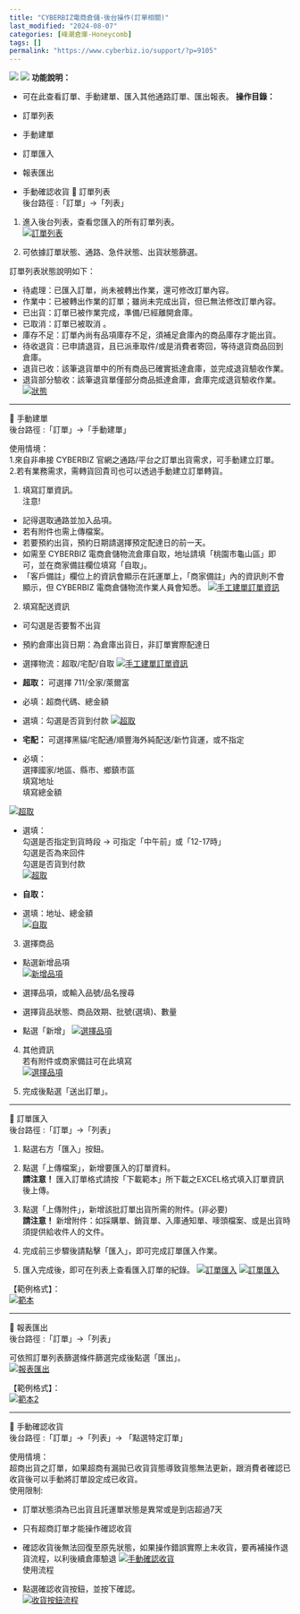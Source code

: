 ```yaml
---
title: "CYBERBIZ電商倉儲-後台操作(訂單相關)"
last_modified: "2024-08-07"
categories: [峰潮倉庫-Honeycomb]
tags: []
permalink: "https://www.cyberbiz.io/support/?p=9105"
---
```


![](https://www.cyberbiz.io/support/wp-content/uploads/適用站別.png)
[![](https://www.cyberbiz.io/support/wp-content/uploads/台灣站.png)](https://www.cyberbiz.io/support/?page_id=2490)
**功能說明：**  

* 可在此查看訂單、手動建單、匯入其他通路訂單、匯出報表。
**操作目錄：**

* 訂單列表
* 手動建單
* 訂單匯入
* 報表匯出
* 手動確認收貨
📌 訂單列表  
後台路徑 :「訂單」→「列表」  


1. 進入後台列表，查看您匯入的所有訂單列表。  
[![訂單列表](https://www.cyberbiz.io/support/wp-content/uploads/CYBERBIZ電商倉儲-後台操作訂單相關22.png)](https://www.cyberbiz.io/support/wp-content/uploads/CYBERBIZ電商倉儲-後台操作訂單相關22.png)



2. 可依據訂單狀態、通路、急件狀態、出貨狀態篩選。   

訂單列表狀態說明如下：

* 待處理：已匯入訂單，尚未被轉出作業，還可修改訂單內容。
* 作業中：已被轉出作業的訂單；雖尚未完成出貨，但已無法修改訂單內容。 
* 已出貨：訂單已被作業完成，準備/已經離開倉庫。 
* 已取消：訂單已被取消 。
* 庫存不足：訂單內尚有品項庫存不足，須補足倉庫內的商品庫存才能出貨。
* 待收退貨：已申請退貨，且已派車取件/或是消費者寄回，等待退貨商品回到倉庫。
* 退貨已收：該筆退貨單中的所有商品已確實抵達倉庫，並完成退貨驗收作業。 
* 退貨部分驗收：該筆退貨單僅部分商品抵達倉庫，倉庫完成退貨驗收作業。
[![狀態](https://www.cyberbiz.io/support/wp-content/uploads/CYBERBIZ電商倉儲-後台操作訂單相關02.png)](https://www.cyberbiz.io/support/wp-content/uploads/CYBERBIZ電商倉儲-後台操作訂單相關02.png)



* * *

📌 手動建單  
後台路徑 :「訂單」→「手動建單」  

使用情境：  
1.來自非串接 CYBERBIZ 官網之通路/平台之訂單出貨需求，可手動建立訂單。  
2.若有業務需求，需轉貨回貴司也可以透過手動建立訂單轉貨。  


1. 填寫訂單資訊。  
注意!

* 記得選取通路並加入品項。
* 若有附件也需上傳檔案。
* 若要預約出貨，預約日期請選擇預定配達日的前一天。
* 如需至 CYBERBIZ 電商倉儲物流倉庫自取，地址請填「桃園市龜山區」即可，並在商家備註欄位填寫「自取」。
* 「客戶備註」欄位上的資訊會顯示在託運單上，「商家備註」內的資訊則不會顯示，但 CYBERBIZ 電商倉儲物流作業人員會知悉。
[![手工建單訂單資訊](https://www.cyberbiz.io/support/wp-content/uploads/CYBERBIZ電商倉儲-後台操作訂單相關03.png)](https://www.cyberbiz.io/support/wp-content/uploads/CYBERBIZ電商倉儲-後台操作訂單相關03.png)



2. 填寫配送資訊 
* 可勾選是否要暫不出貨
* 預約倉庫出貨日期：為倉庫出貨日，非訂單實際配達日
* 選擇物流：超取/宅配/自取
[![手工建單訂單資訊](https://www.cyberbiz.io/support/wp-content/uploads/CYBERBIZ電商倉儲-後台操作訂單相關04.png)](https://www.cyberbiz.io/support/wp-content/uploads/CYBERBIZ電商倉儲-後台操作訂單相關04.png)

* **超取：** 可選擇 711/全家/萊爾富 
* 必填：超商代碼、總金額
* 選填：勾選是否貨到付款
[![超取](https://www.cyberbiz.io/support/wp-content/uploads/CYBERBIZ電商倉儲-後台操作訂單相關05.png)](https://www.cyberbiz.io/support/wp-content/uploads/CYBERBIZ電商倉儲-後台操作訂單相關05.png)

* **宅配：** 可選擇黑貓/宅配通/順豐海外純配送/新竹貨運，或不指定 
* 必填：   
選擇國家/地區、縣市、鄉鎮市區  
填寫地址  
填寫總金額

[![超取](https://www.cyberbiz.io/support/wp-content/uploads/CYBERBIZ電商倉儲-後台操作訂單相關06.png)](https://www.cyberbiz.io/support/wp-content/uploads/CYBERBIZ電商倉儲-後台操作訂單相關06.png)

* 選填：  
勾選是否指定到貨時段 -> 可指定「中午前」或「12-17時」  
勾選是否為來回件  
勾選是否貨到付款  
[![超取](https://www.cyberbiz.io/support/wp-content/uploads/CYBERBIZ電商倉儲-後台操作訂單相關07.png)](https://www.cyberbiz.io/support/wp-content/uploads/CYBERBIZ電商倉儲-後台操作訂單相關07.png)

* **自取：**
* 選填：地址、總金額   
[![自取](https://www.cyberbiz.io/support/wp-content/uploads/CYBERBIZ電商倉儲-後台操作訂單相關08.png)](https://www.cyberbiz.io/support/wp-content/uploads/CYBERBIZ電商倉儲-後台操作訂單相關08.png)

3. 選擇商品 
* 點選新增品項  
[![新增品項](https://www.cyberbiz.io/support/wp-content/uploads/CYBERBIZ電商倉儲-後台操作訂單相關09.png)](https://www.cyberbiz.io/support/wp-content/uploads/CYBERBIZ電商倉儲-後台操作訂單相關09.png)

* 選擇品項，或輸入品號/品名搜尋
* 選擇貨品狀態、商品效期、批號(選填)、數量
* 點選「新增」
[![選擇品項](https://www.cyberbiz.io/support/wp-content/uploads/CYBERBIZ電商倉儲-後台操作訂單相關10.png)](https://www.cyberbiz.io/support/wp-content/uploads/CYBERBIZ電商倉儲-後台操作訂單相關10.png)



4. 其他資訊  
若有附件或商家備註可在此填寫  
[![選擇品項](https://www.cyberbiz.io/support/wp-content/uploads/CYBERBIZ電商倉儲-後台操作訂單相關11.png)](https://www.cyberbiz.io/support/wp-content/uploads/CYBERBIZ電商倉儲-後台操作訂單相關11.png)



5. 完成後點選「送出訂單」。 

* * *

📌 訂單匯入  
後台路徑 :「訂單」→「列表」  


1. 點選右方「匯入」按鈕。


2. 點選「上傳檔案」，新增要匯入的訂單資料。  
**請注意！** 匯入訂單格式請按「下載範本」所下載之EXCEL格式填入訂單資訊後上傳。



3. 點選「上傳附件」，新增該批訂單出貨所需的附件。(非必要)  
**請注意！** 新增附件：如採購單、銷貨單、入庫通知單、嘜頭檔案、或是出貨時須提供給收件人的文件。



4. 完成前三步驟後請點擊「匯入」，即可完成訂單匯入作業。


5. 匯入完成後，即可在列表上查看匯入訂單的紀錄。
[![訂單匯入](https://www.cyberbiz.io/support/wp-content/uploads/CYBERBIZ電商倉儲-後台操作訂單相關20.png)](https://www.cyberbiz.io/support/wp-content/uploads/CYBERBIZ電商倉儲-後台操作訂單相關20.png)
[![訂單匯入](https://www.cyberbiz.io/support/wp-content/uploads/CYBERBIZ電商倉儲-後台操作訂單相關21.png)](https://www.cyberbiz.io/support/wp-content/uploads/CYBERBIZ電商倉儲-後台操作訂單相關21.png)  

【範例格式】：  
[![範本](https://www.cyberbiz.io/support/wp-content/uploads/CYBERBIZ電商倉儲-後台操作訂單相關13.png)](https://www.cyberbiz.io/support/wp-content/uploads/CYBERBIZ電商倉儲-後台操作訂單相關13.png)

* * *

📌 報表匯出  
後台路徑 :「訂單」→「列表」  

可依照訂單列表篩選條件篩選完成後點選「匯出」。  
[![報表匯出](https://www.cyberbiz.io/support/wp-content/uploads/CYBERBIZ電商倉儲-後台操作訂單相關23.png)](https://www.cyberbiz.io/support/wp-content/uploads/CYBERBIZ電商倉儲-後台操作訂單相關23.png)  

【範例格式】：  
[![範本2](https://www.cyberbiz.io/support/wp-content/uploads/CYBERBIZ電商倉儲-後台操作訂單相關16.png)](https://www.cyberbiz.io/support/wp-content/uploads/CYBERBIZ電商倉儲-後台操作訂單相關16.png)

* * *

📌 手動確認收貨  
後台路徑 :「訂單」→「列表」→ 「點選特定訂單」  

使用情境：  
超商出貨之訂單，如果超商有漏拋已收貨貨態導致貨態無法更新，跟消費者確認已收貨後可以手動將訂單設定成已收貨。  
使用限制:  

* 訂單狀態須為已出貨且託運單狀態是異常或是到店超過7天
* 只有超商訂單才能操作確認收貨
* 確認收貨後無法回復至原先狀態，如果操作錯誤實際上未收貨，要再補操作退貨流程，以利後續倉庫驗退
[![手動確認收貨](https://www.cyberbiz.io/support/wp-content/uploads/CYBERBIZ電商倉儲-後台操作訂單相關17.png)](https://www.cyberbiz.io/support/wp-content/uploads/CYBERBIZ電商倉儲-後台操作訂單相關17.png)  
使用流程

* 點選確認收貨按鈕，並按下確認。  
[![收貨按鈕流程](https://www.cyberbiz.io/support/wp-content/uploads/CYBERBIZ電商倉儲-後台操作訂單相關18.png)](https://www.cyberbiz.io/support/wp-content/uploads/CYBERBIZ電商倉儲-後台操作訂單相關18.png)

